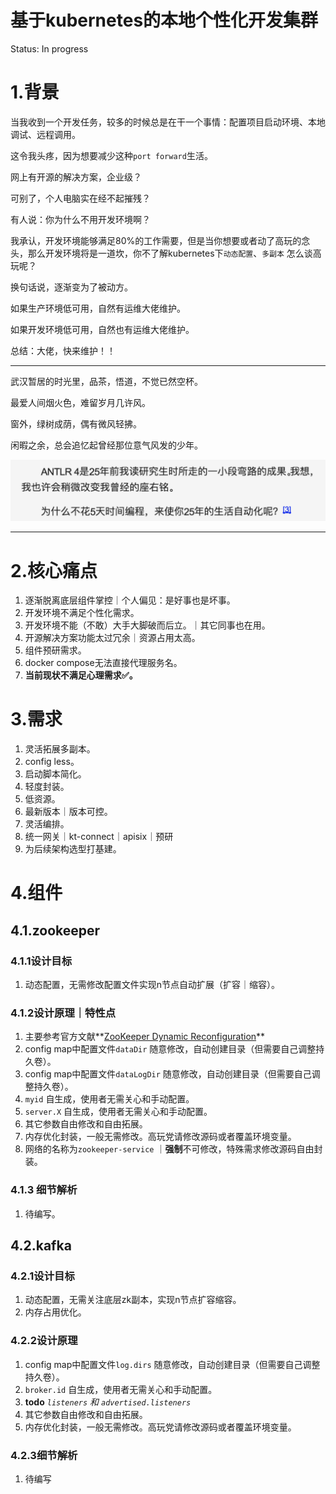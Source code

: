 # 基于kubernetes的本地个性化开发集群

Status: In progress

# 1.背景

当我收到一个开发任务，较多的时候总是在干一个事情：配置项目启动环境、本地调试、远程调用。

这令我头疼，因为想要减少这种`port forward`生活。

网上有开源的解决方案，企业级？

可别了，个人电脑实在经不起摧残？

有人说：你为什么不用开发环境啊？

我承认，开发环境能够满足80%的工作需要，但是当你想要或者动了高玩的念头，那么开发环境将是一道坎，你不了解kubernetes下`动态配置`、`多副本` 怎么谈高玩呢？

换句话说，逐渐变为了被动方。

如果生产环境低可用，自然有运维大佬维护。

如果开发环境低可用，自然也有运维大佬维护。

总结：大佬，快来维护！！

---

武汉暂居的时光里，品茶，悟道，不觉已然空杯。

最爱人间烟火色，难留岁月几许风。

窗外，绿树成荫，偶有微风轻拂。

闲暇之余，总会追忆起曾经那位意气风发的少年。

![1](docs/image/1.png)

---

# 2.核心痛点

1. 逐渐脱离底层组件掌控｜个人偏见：是好事也是坏事。
2. 开发环境不满足个性化需求。
3. 开发环境不能（不敢）大手大脚破而后立。｜其它同事也在用。
4. 开源解决方案功能太过冗余｜资源占用太高。
5. 组件预研需求。
6. docker compose无法直接代理服务名。
7. **当前现状不满足心理需求✅。**

# 3.需求

1. 灵活拓展多副本。
2. config less。
3. 启动脚本简化。
4. 轻度封装。
5. 低资源。
6. 最新版本｜版本可控。
7. 灵活编排。
8. 统一网关｜kt-connect｜apisix｜预研
9. 为后续架构选型打基建。

# 4.组件

## 4.1.zookeeper

### 4.1.1设计目标

1. 动态配置，无需修改配置文件实现n节点自动扩展（扩容｜缩容）。

### 4.1.2设计原理｜特性点

1. 主要参考官方文献**[ZooKeeper Dynamic Reconfiguration](https://zookeeper.apache.org/doc/r3.9.0/zookeeperReconfig.html)**
2. config map中配置文件`dataDir` 随意修改，自动创建目录（但需要自己调整持久卷）。
3. config map中配置文件`dataLogDir` 随意修改，自动创建目录（但需要自己调整持久卷）。
4. `myid` 自生成，使用者无需关心和手动配置。
5. `server.X` 自生成，使用者无需关心和手动配置。
6. 其它参数自由修改和自由拓展。
7. 内存优化封装，一般无需修改。高玩党请修改源码或者覆盖环境变量。
8. 网络的名称为`zookeeper-service` ｜**强制**不可修改，特殊需求修改源码自由封装。

### 4.1.3 细节解析

1. 待编写。

## 4.2.kafka

### 4.2.1设计目标

1. 动态配置，无需关注底层zk副本，实现n节点扩容缩容。
2. 内存占用优化。

### 4.2.2设计原理

1. config map中配置文件`log.dirs` 随意修改，自动创建目录（但需要自己调整持久卷）。
2. `broker.id` 自生成，使用者无需关心和手动配置。
3. **todo** *`listeners` 和* *`advertised.listeners`*
4. 其它参数自由修改和自由拓展。
5. 内存优化封装，一般无需修改。高玩党请修改源码或者覆盖环境变量。

### 4.2.3细节解析

1. 待编写